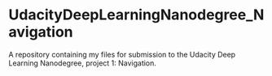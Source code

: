 # UdacityDeepLearningNanodegree_Navigation
A repository containing my files for submission to the Udacity Deep Learning Nanodegree, project 1: Navigation.

